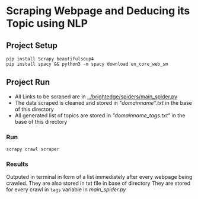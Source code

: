 # Scraping Webpage and Deducing its Topic using NLP

## Project Setup

`pip install Scrapy beautifulsoup4 ` <br>
`pip install spacy && python3 -m spacy download en_core_web_sm`


## Project Run

- All Links to be scraped are in [../brightedge/spiders/main_spider.py](../brightedge/spiders/main_spider.py)
- The data scraped is cleaned and stored in *"domainname".txt* in the base of this directory
- All generated list of topics are stored in *"domainname_tags.txt"* in the base of this directory

### Run
`scrapy crawl scraper`

### Results
 Outputed in terminal in form of a list immediately after every webpage being crawled.
 They are also stored in txt file in base of directory
 They are stored for every crawl in `tags` variable in *main_spider.py*
